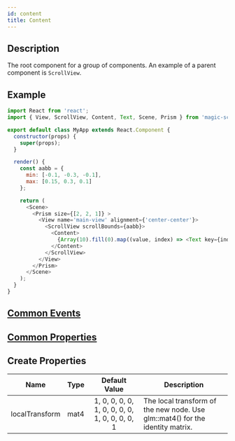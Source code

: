 ```yaml
---
id: content
title: Content
---
```


## Description

The root component for a group of components. An example of a parent component is `ScrollView`.

## Example

```javascript
import React from 'react';
import { View, ScrollView, Content, Text, Scene, Prism } from 'magic-script-components';

export default class MyApp extends React.Component {
  constructor(props) {
    super(props);
  }

  render() {
    const aabb = {
      min: [-0.1, -0.3, -0.1],
      max: [0.15, 0.3, 0.1]
    };

    return (
      <Scene>
        <Prism size={[2, 2, 1]} >
          <View name='main-view' alignment={'center-center'}>
            <ScrollView scrollBounds={aabb}>
              <Content>
                {Array(10).fill(0).map((value, index) => <Text key={index} localPosition={[0, -0.1 * index, 0]} text={`Item ${index + 1}`} textSize={0.08} />)}
              </Content>
            </ScrollView>
          </View>
        </Prism>
      </Scene>
    );
  }
}
```

## [Common Events](../events/CommonEvents.md)

## [Common Properties](../types/Properties.md)

## Create Properties

| Name           | Type |                 Default Value                  | Description                                                                   |
| -------------- | ---- | :--------------------------------------------: | ----------------------------------------------------------------------------- |
| localTransform | mat4 | 1, 0, 0, 0, 0, 1, 0, 0, 0, 0, 1, 0, 0, 0, 0, 1 | The local transform of the new node. Use glm::mat4() for the identity matrix. |